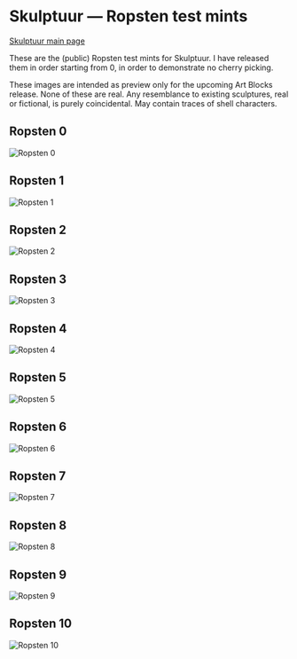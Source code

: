 # Skulptuur — Ropsten test mints

[Skulptuur main page](/skulptuur)

These are the (public) Ropsten test mints for Skulptuur. I have released them in order starting from 0, in order to demonstrate no cherry picking.

These images are intended as preview only for the upcoming Art Blocks release. None of these are real. Any resemblance to existing sculptures, real or fictional, is purely coincidental. May contain traces of shell characters.

## Ropsten 0

![Ropsten 0](ropsten-0.jpg)

## Ropsten 1

![Ropsten 1](ropsten-1.jpg)

## Ropsten 2

![Ropsten 2](ropsten-2.jpg)

## Ropsten 3

![Ropsten 3](ropsten-3.jpg)

## Ropsten 4

![Ropsten 4](ropsten-4.jpg)

## Ropsten 5

![Ropsten 5](ropsten-5.jpg)

## Ropsten 6

![Ropsten 6](ropsten-6.jpg)

## Ropsten 7

![Ropsten 7](ropsten-7.jpg)

## Ropsten 8

![Ropsten 8](ropsten-8.jpg)

## Ropsten 9

![Ropsten 9](ropsten-9.jpg)

## Ropsten 10

![Ropsten 10](ropsten-10.jpg)

